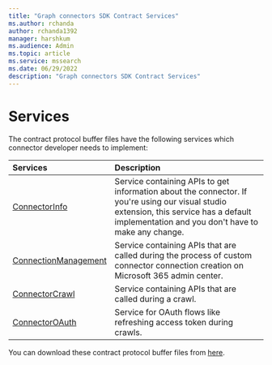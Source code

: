 ```yaml
---
title: "Graph connectors SDK Contract Services"
ms.author: rchanda
author: rchanda1392
manager: harshkum
ms.audience: Admin
ms.topic: article
ms.service: mssearch
ms.date: 06/29/2022
description: "Graph connectors SDK Contract Services"
---
```


# Services

The contract protocol buffer files have the following services which connector developer needs to implement:

|Services |Description |
|:----------|:-------------|
|[ConnectorInfo](/microsoftsearch/custom-connector-sdk-contracts-connectorinfo) |Service containing APIs to get information about the connector. If you're using our visual studio extension, this service has a default implementation and you don't have to make any change. |
|[ConnectionManagement](/MicrosoftSearch/custom-connector-sdk-contracts-connectionmanagement) |Service containing APIs that are called during the process of custom connector connection creation on Microsoft 365 admin center. |
|[ConnectorCrawl](/MicrosoftSearch/custom-connector-sdk-contracts-connectorcrawler) |Service containing APIs that are called during a crawl. |
|[ConnectorOAuth](/MicrosoftSearch/custom-connector-sdk-contracts-connectoroauth) |Service for OAuth flows like refreshing access token during crawls. |

You can download these contract protocol buffer files from [here](https://github.com/microsoftgraph/msgraph-connectors-sdk/tree/main/Contracts).
